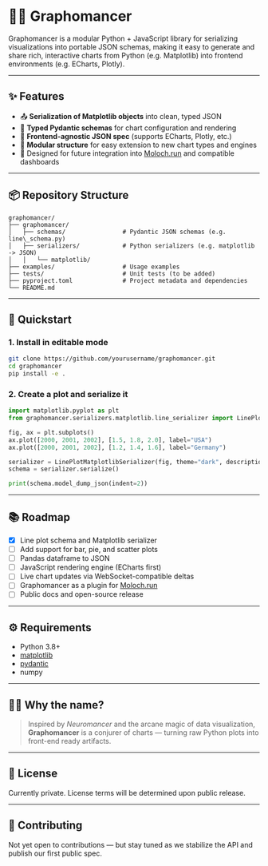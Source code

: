 # 🧙‍♂️ Graphomancer

Graphomancer is a modular Python + JavaScript library for serializing visualizations into portable JSON schemas, making it easy to generate and share rich, interactive charts from Python (e.g. Matplotlib) into frontend environments (e.g. ECharts, Plotly).

---

## ✨ Features

- 📤 **Serialization of Matplotlib objects** into clean, typed JSON
- 🧱 **Typed Pydantic schemas** for chart configuration and rendering
- 🔁 **Frontend-agnostic JSON spec** (supports ECharts, Plotly, etc.)
- 🧩 **Modular structure** for easy extension to new chart types and engines
- 🧪 Designed for future integration into [Moloch.run](https://moloch.run) and compatible dashboards

---

## 📦 Repository Structure

```
graphomancer/
├── graphomancer/
│   ├── schemas/                # Pydantic JSON schemas (e.g. line\_schema.py)
│   ├── serializers/            # Python serializers (e.g. matplotlib -> JSON)
│   │   └── matplotlib/
├── examples/                   # Usage examples
├── tests/                      # Unit tests (to be added)
├── pyproject.toml              # Project metadata and dependencies
└── README.md
````

---

## 🧪 Quickstart

### 1. Install in editable mode

```bash
git clone https://github.com/yourusername/graphomancer.git
cd graphomancer
pip install -e .
````

### 2. Create a plot and serialize it

```python
import matplotlib.pyplot as plt
from graphomancer.serializers.matplotlib.line_serializer import LinePlotMatplotlibSerializer

fig, ax = plt.subplots()
ax.plot([2000, 2001, 2002], [1.5, 1.8, 2.0], label="USA")
ax.plot([2000, 2001, 2002], [1.2, 1.4, 1.6], label="Germany")

serializer = LinePlotMatplotlibSerializer(fig, theme="dark", description="GDP over years", source="World Bank")
schema = serializer.serialize()

print(schema.model_dump_json(indent=2))
```

---

## 📚 Roadmap

* [x] Line plot schema and Matplotlib serializer
* [ ] Add support for bar, pie, and scatter plots
* [ ] Pandas dataframe to JSON
* [ ] JavaScript rendering engine (ECharts first)
* [ ] Live chart updates via WebSocket-compatible deltas
* [ ] Graphomancer as a plugin for [Moloch.run](https://moloch.run)
* [ ] Public docs and open-source release

---

## ⚙️ Requirements

* Python 3.8+
* [matplotlib](https://matplotlib.org/)
* [pydantic](https://docs.pydantic.dev/)
* numpy

---

## 🧙‍♂️ Why the name?

> Inspired by *Neuromancer* and the arcane magic of data visualization, **Graphomancer** is a conjurer of charts — turning raw Python plots into front-end ready artifacts.

---

## 📝 License

Currently private. License terms will be determined upon public release.

---

## 🤝 Contributing

Not yet open to contributions — but stay tuned as we stabilize the API and publish our first public spec.